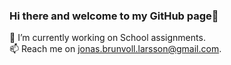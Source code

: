 ### Hi there and welcome to my GitHub page👋 

🔭 I’m currently working on School assignments.  
📫 Reach me on jonas.brunvoll.larsson@gmail.com. 


<!--
**jonasbrunvoll/jonasbrunvoll** is a ✨ _special_ ✨ repository because its `README.md` (this file) appears on your GitHub profile.

Here are some ideas to get you started:

- 🔭 I’m currently working on ...
- 🌱 I’m currently learning ...
- 👯 I’m looking to collaborate on ...
- 🤔 I’m looking for help with ...
- 💬 Ask me about ...
 - 📫 How to reach me: ...
- 😄 Pronouns: ...
- ⚡ Fun fact: ...
-->
